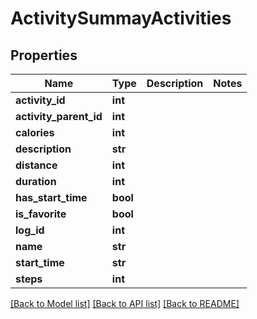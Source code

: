 # ActivitySummayActivities

## Properties
Name | Type | Description | Notes
------------ | ------------- | ------------- | -------------
**activity_id** | **int** |  | 
**activity_parent_id** | **int** |  | 
**calories** | **int** |  | 
**description** | **str** |  | 
**distance** | **int** |  | 
**duration** | **int** |  | 
**has_start_time** | **bool** |  | 
**is_favorite** | **bool** |  | 
**log_id** | **int** |  | 
**name** | **str** |  | 
**start_time** | **str** |  | 
**steps** | **int** |  | 

[[Back to Model list]](../README.md#documentation-for-models) [[Back to API list]](../README.md#documentation-for-api-endpoints) [[Back to README]](../README.md)


